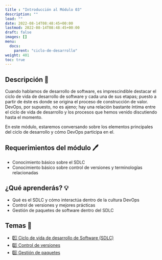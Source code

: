 ```yaml
---
title : "Introducción al Módulo 03"
description: ""
lead: ""
date: 2022-08-14T08:48:45+00:00
lastmod: 2022-08-14T08:48:45+00:00
draft: false
images: []
menu:
  docs:
    parent: "ciclo-de-desarrollo"
weight: 401
toc: true
---
```

<!-- markdownlint-disable MD026 -->

## Descripción :memo:

Cuando hablamos de desarrollo de software, es imprescindible destacar el ciclo de vida de desarrollo de software y cada una de sus etapas; puesto a partir de éste es donde se origina el proceso de construcción de valor. DevOps, por supuesto, no es ajeno; hay una relación bastante íntima entre el ciclo de vida de desarrollo y los procesos que hemos venido discutiendo hasta el momento.

En este módulo, estaremos conversando sobre los elementos principales del ciclo de desarrollo y cómo DevOps participa en el.

## Requerimientos del módulo :pen:

- Conocimiento básico sobre el SDLC
- Conocimiento básico sobre control de versiones y terminologías relacionadas

## ¿Qué aprenderás? :bulb:

- Qué es el SDLC y cómo interactúa dentro de la cultura DevOps
- Control de versiones y mejores prácticas
- Gestión de paquetes de software dentro del SDLC

## Temas :book:

- [:one: Ciclo de vida de desarrollo de Software (SDLC)](../sdlc)
- [:two: Control de versiones](../control-de-versiones)
- [:three: Gestión de paquetes](../gestion-de-paquetes)

<!--
## Laboratorios :microscope:

- [Lab. 3.1 - Cómo usar git]()
-->
